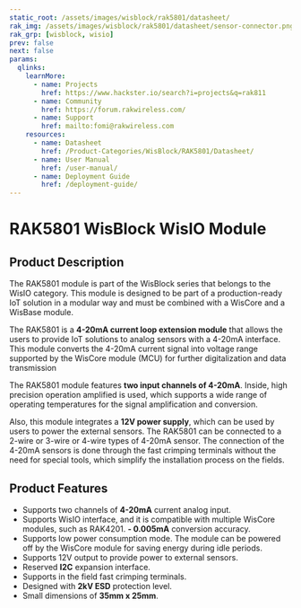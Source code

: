 ```yaml
---
static_root: /assets/images/wisblock/rak5801/datasheet/
rak_img: /assets/images/wisblock/rak5801/datasheet/sensor-connector.png
rak_grp: [wisblock, wisio]
prev: false
next: false
params:
  qlinks:
    learnMore:
      - name: Projects 
        href: https://www.hackster.io/search?i=projects&q=rak811
      - name: Community
        href: https://forum.rakwireless.com/
      - name: Support
        href: mailto:fomi@rakwireless.com
    resources:
      - name: Datasheet
        href: /Product-Categories/WisBlock/RAK5801/Datasheet/
      - name: User Manual
        href: /user-manual/
      - name: Deployment Guide
        href: /deployment-guide/
---
```


# RAK5801 WisBlock WisIO Module

## Product Description

The RAK5801 module is part of the WisBlock series that belongs to the WisIO category. This module is designed to be part of a production-ready IoT solution in a modular way and must be combined with a WisCore and a WisBase module. 

The RAK5801 is a **4-20mA current loop extension module** that allows the users to provide IoT solutions to analog sensors with a 4-20mA interface. This module converts the 4-20mA current signal into voltage range supported by the WisCore module (MCU) for further digitalization and data transmission

The RAK5801 module features **two input channels of 4-20mA**. Inside, high precision operation amplified is used, which supports a wide range of operating temperatures for the signal amplification and conversion. 

Also, this module integrates a **12V power supply**, which can be used by users to power the external sensors. The RAK5801 can be connected to a 2-wire or 3-wire or 4-wire types of 4-20mA sensor. The connection of the 4-20mA sensors is done through the fast crimping terminals without the need for special tools, which simplify the installation process on the fields.

<rk-btn
  src="../Datasheet/"
  label="Get Started with RAK5801 WisBlock WisIO Module"
/>

<rk-quick-links :params="$page.frontmatter.params.qlinks"/>


## Product Features

- Supports two channels of **4-20mA** current analog input.
- Supports WisIO interface, and it is compatible with multiple WisCore modules, such as RAK4201.
**- 0.005mA** conversion accuracy. 
- Supports low power consumption mode. The module can be powered off by the WisCore module for saving energy during idle periods.
- Supports 12V output to provide power to external sensors. 
- Reserved **I2C** expansion interface.
- Supports in the field fast crimping terminals.
- Designed with **2kV ESD** protection level.
- Small dimensions of **35mm x 25mm**.


<rk-btn
  src="https://store.rakwireless.com/"
  label="Buy a RAK5801 WisBlock WisIO Module"
  _blank
/>